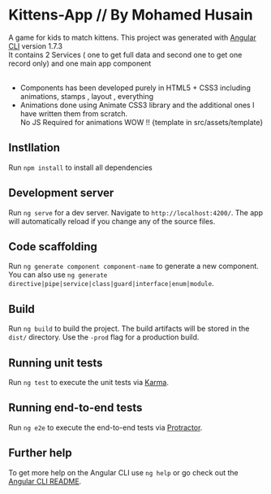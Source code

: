 # Kittens-App // By Mohamed Husain
A game for kids to match kittens.
This project was generated with [Angular CLI](https://github.com/angular/angular-cli) version 1.7.3
<br>
It contains 2 Services ( one to get full data and second one to get one record only) and one main app component 
<br><br>
- Components has been developed purely in HTML5 + CSS3 including animations, stamps , layout , everything 
- Animations done using Animate CSS3 library and the additional ones I have written them from scratch.
  <br> No JS Required for animations WOW !! {template in src/assets/template}

## Instllation

Run `npm install` to install all dependencies 
  
## Development server

Run `ng serve` for a dev server. Navigate to `http://localhost:4200/`. The app will automatically reload if you change any of the source files.

## Code scaffolding

Run `ng generate component component-name` to generate a new component. You can also use `ng generate directive|pipe|service|class|guard|interface|enum|module`.

## Build

Run `ng build` to build the project. The build artifacts will be stored in the `dist/` directory. Use the `-prod` flag for a production build.

## Running unit tests

Run `ng test` to execute the unit tests via [Karma](https://karma-runner.github.io).

## Running end-to-end tests

Run `ng e2e` to execute the end-to-end tests via [Protractor](http://www.protractortest.org/).

## Further help

To get more help on the Angular CLI use `ng help` or go check out the [Angular CLI README](https://github.com/angular/angular-cli/blob/master/README.md).
